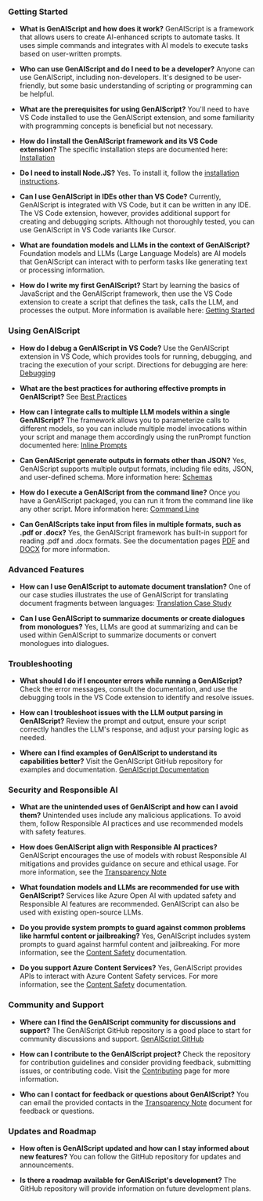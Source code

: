 ### Getting Started

- **What is GenAIScript and how does it work?**
  GenAIScript is a framework that allows users to create AI-enhanced scripts to automate tasks. It uses simple commands and integrates with AI models to execute tasks based on user-written prompts.

- **Who can use GenAIScript and do I need to be a developer?**
  Anyone can use GenAIScript, including non-developers. It's designed to be user-friendly, but some basic understanding of scripting or programming can be helpful.

- **What are the prerequisites for using GenAIScript?**
  You'll need to have VS Code installed to use the GenAIScript extension, and some familiarity with programming concepts is beneficial but not necessary.

- **How do I install the GenAIScript framework and its VS Code extension?**
  The specific installation steps are documented here: [Installation](/genaiscript/getting-started/installation)

- **Do I need to install Node.JS?**
  Yes. To install it, follow the [installation instructions](/genaiscript/reference/cli/).

- **Can I use GenAIScript in IDEs other than VS Code?**
  Currently, GenAIScript is integrated with VS Code, but it can be written in any IDE. The VS Code extension, however, provides additional support for creating and debugging scripts. Although not thoroughly tested, you can use GenAIScript in VS Code variants like Cursor.

- **What are foundation models and LLMs in the context of GenAIScript?**
  Foundation models and LLMs (Large Language Models) are AI models that GenAIScript can interact with to perform tasks like generating text or processing information.

- **How do I write my first GenAIScript?**
  Start by learning the basics of JavaScript and the GenAIScript framework, then use the VS Code extension to create a script that defines the task, calls the LLM, and processes the output. More information is available here: [Getting Started](/genaiscript/getting-started)

### Using GenAIScript

- **How do I debug a GenAIScript in VS Code?**
  Use the GenAIScript extension in VS Code, which provides tools for running, debugging, and tracing the execution of your script. Directions for debugging are here: [Debugging](/genaiscript/getting-started/debugging-scripts)

- **What are the best practices for authoring effective prompts in GenAIScript?**
  See [Best Practices](/genaiscript/getting-started/best-practices)

- **How can I integrate calls to multiple LLM models within a single GenAIScript?**
  The framework allows you to parameterize calls to different models, so you can include multiple model invocations within your script and manage them accordingly using the runPrompt function documented here: [Inline Prompts](/genaiscript/reference/scripts/inline-prompts)

- **Can GenAIScript generate outputs in formats other than JSON?**
  Yes, GenAIScript supports multiple output formats, including file edits, JSON, and user-defined schema. More information here: [Schemas](/genaiscript/reference/scripts/schemas)

- **How do I execute a GenAIScript from the command line?**
  Once you have a GenAIScript packaged, you can run it from the command line like any other script. More information here: [Command Line](/genaiscript/getting-started/automating-scripts)

- **Can GenAIScripts take input from files in multiple formats, such as .pdf or .docx?**
  Yes, the GenAIScript framework has built-in support for reading .pdf and .docx formats. See the documentation pages [PDF](/genaiscript/reference/scripts/pdf) and [DOCX](/genaiscript/reference/scripts/docx) for more information.

### Advanced Features

- **How can I use GenAIScript to automate document translation?**
  One of our case studies illustrates the use of GenAIScript for translating document fragments between languages: [Translation Case Study](/genaiscript/case-studies/documentation-translations)

- **Can I use GenAIScript to summarize documents or create dialogues from monologues?**
  Yes, LLMs are good at summarizing and can be used within GenAIScript to summarize documents or convert monologues into dialogues.

### Troubleshooting

- **What should I do if I encounter errors while running a GenAIScript?**
  Check the error messages, consult the documentation, and use the debugging tools in the VS Code extension to identify and resolve issues.

- **How can I troubleshoot issues with the LLM output parsing in GenAIScript?**
  Review the prompt and output, ensure your script correctly handles the LLM's response, and adjust your parsing logic as needed.

- **Where can I find examples of GenAIScript to understand its capabilities better?**
  Visit the GenAIScript GitHub repository for examples and documentation. [GenAIScript Documentation](/genaiscript/)

### Security and Responsible AI

- **What are the unintended uses of GenAIScript and how can I avoid them?**
  Unintended uses include any malicious applications. To avoid them, follow Responsible AI practices and use recommended models with safety features.

- **How does GenAIScript align with Responsible AI practices?**
  GenAIScript encourages the use of models with robust Responsible AI mitigations and provides guidance on secure and ethical usage.
  For more information, see the [Transparency Note](/genaiscript/reference/transparency-note)

- **What foundation models and LLMs are recommended for use with GenAIScript?**
  Services like Azure Open AI with updated safety and Responsible AI features are recommended. GenAIScript can also be used with existing open-source LLMs.

- **Do you provide system prompts to guard against common problems like harmful content or jailbreaking?**
  Yes, GenAIScript includes system prompts to guard against harmful content and jailbreaking. For more information, see the [Content Safety](/genaiscript/reference/scripts/content-safety) documentation.

- **Do you support Azure Content Services?**
  Yes, GenAIScript provides APIs to interact with Azure Content Safety services. For more information, see the [Content Safety](/genaiscript/reference/scripts/content-safety) documentation.

### Community and Support

- **Where can I find the GenAIScript community for discussions and support?**
  The GenAIScript GitHub repository is a good place to start for community discussions and support. [GenAIScript GitHub](https://github.com/microsoft/genaiscript/)

- **How can I contribute to the GenAIScript project?**
  Check the repository for contribution guidelines and consider providing feedback, submitting issues, or contributing code. Visit the [Contributing](https://github.com/microsoft/genaiscript/blob/main/CONTRIBUTING.md) page for more information.

- **Who can I contact for feedback or questions about GenAIScript?**
  You can email the provided contacts in the [Transparency Note](/genaiscript/reference/transparency-note/) document for feedback or questions.

### Updates and Roadmap

- **How often is GenAIScript updated and how can I stay informed about new features?**
  You can follow the GitHub repository for updates and announcements.

- **Is there a roadmap available for GenAIScript's development?**
  The GitHub repository will provide information on future development plans.